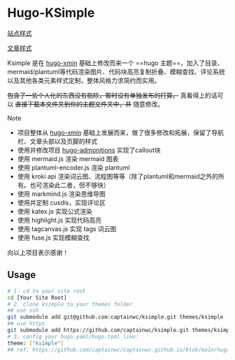 # Hugo-KSimple

[站点样式](https://captainwc.github.io)

[文章样式](https://captainwc.github.io/%E6%B5%8B%E8%AF%95/markdown-demo/)

Ksimple 是在 [hugo-xmin](https://github.com/yihui/hugo-xmin) 基础上修改而来一个 ==hugo 主题==，加入了目录、mermaid/plantuml等代码渲染图片、代码块高亮复制折叠、模糊查找、评论系统以及其他各类元素样式定制，整体风格力求简约而实用。

~~包含了一些个人化的东西没有剔除，暂时没有单独发布的打算。~~ 真看得上的话可以 ~~直接下载本文件夹到你的主题文件夹中，并~~ 随意修改。

> [!note]
> - 项目整体从 [hugo-xmin](https://github.com/yihui/hugo-xmin) 基础上发展而来，做了很多修改和拓展，保留了导航栏、文章头部以及页脚的样式
> - 使用并修改项目 [hugo-admonitions](https://github.com/KKKZOZ/hugo-admonitions) 实现了callout块
> - 使用 mermaid.js 渲染 mermaid 图表
> - 使用 plantuml-encoder.js 渲染 plantuml
> - 使用 kroki api 渲染词云图、流程图等等（除了plantuml和mermaid之外的所有。也可渲染此二者，但不够快）
> - 使用 markmind.js 渲染思维导图
> - 使用并定制 cusdis，实现评论区
> - 使用 katex.js 实现公式渲染
> - 使用 highlight.js 实现代码高亮
> - 使用 tagcanvas.js 实现 tags 词云图
> - 使用 fuse.js 实现模糊查找

向以上项目表示感谢！

## Usage

```bash
# 1. cd to your site root
cd [Your Site Root]
# 2. clone ksimple to your themes folder
## use ssh
git submodule add git@github.com:captainwc/ksimple.git themes/ksimple
## use https
git submodule add https://github.com/captainwc/ksimple.git themes/ksimple
# 3. config your hugo.yaml/hugo.toml like:
theme: ["ksimple"]
## ref: https://github.com/captainwc/captainwc.github.io/blob/main/hugo.yaml
```
